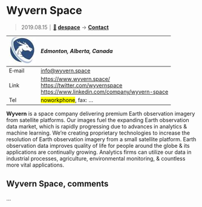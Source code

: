 # Wyvern Space
> 2019.08.15 ┊ **[🚀](../index/index.md) [despace](index.md)** → **[Contact](contact.md)**

|[![](f/contact/w/wyvern_logo1_thumb.jpg)](f/contact/w/wyvern_logo1.png)|*Edmonton, Alberta, Canada*|
|:--|:--|
|E‑mail| <info@wyvern.space> |
|Link| <https://www.wyvern.space/><br> <https://twitter.com/wyvernspace><br> <https://www.linkedin.com/company/wyvern-space> |
|Tel| <mark>noworkphone</mark>, fax: … |

**Wyvern** is a space company delivering premium Earth observation imagery from satellite platforms. Our images fuel the expanding Earth observation data market, which is rapidly progressing due to advances in analytics & machine learning. We’re creating proprietary technologies to increase the resolution of Earth observation imagery from a small satellite platform. Earth observation data improves quality of life for people around the globe & its applications are continually growing. Analytics firms can utilize our data in industrial processes, agriculture,  environmental monitoring, & countless more vital applications.


<p style="page-break-after:always"> </p>

## Wyvern Space, comments

…

